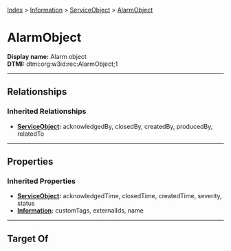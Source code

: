 [Index](../../Index.md) > [Information](../Information.md) > [ServiceObject](ServiceObject.md) > [AlarmObject](#)
# AlarmObject

**Display name:** Alarm object<br />
**DTMI:** dtmi:org:w3id:rec:AlarmObject;1

---

## Relationships
### Inherited Relationships
* **[ServiceObject](ServiceObject.md):** acknowledgedBy, closedBy, createdBy, producedBy, relatedTo

---

## Properties
### Inherited Properties
* **[ServiceObject](ServiceObject.md):** acknowledgedTime, closedTime, createdTime, severity, status
* **[Information](../Information.md):** customTags, externalIds, name

---

## Target Of
